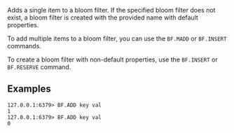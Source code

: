 Adds a single item to a bloom filter. If the specified bloom filter does not exist, a bloom filter is created with the provided name with default properties.

To add multiple items to a bloom filter, you can use the `BF.MADD` or `BF.INSERT` commands.

To create a bloom filter with non-default properties, use the `BF.INSERT` or `BF.RESERVE` command.

## Examples

```
127.0.0.1:6379> BF.ADD key val
1 
127.0.0.1:6379> BF.ADD key val
0
```
